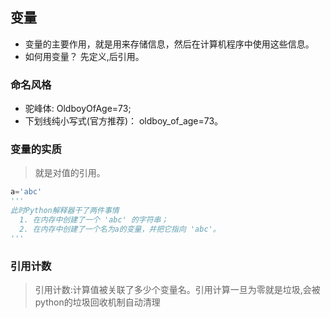 ## 变量
* 变量的主要作用，就是用来存储信息，然后在计算机程序中使用这些信息。
* 如何用变量？ 先定义,后引用。

### 命名风格
* 驼峰体: OldboyOfAge=73;
* 下划线纯小写式(官方推荐)：  oldboy_of_age=73。

### 变量的实质
> 就是对值的引用。
```python
a='abc'
''' 
此时Python解释器干了两件事情
  1. 在内存中创建了一个 'abc' 的字符串；
  2. 在内存中创建了一个名为a的变量，并把它指向 'abc'。
'''
```
### 引用计数
> 引用计数:计算值被关联了多少个变量名。引用计算一旦为零就是垃圾,会被python的垃圾回收机制自动清理
